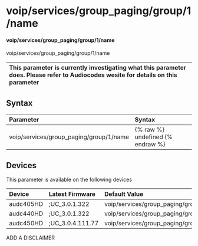 ﻿---
description: voip/services/group_paging/group/1/name
search: false
---

# voip/services/group_paging/group/1/name

#### voip/services/group_paging/group/1/name

voip/services/group_paging/group/1/name


| This parameter is currently investigating what this parameter does. Please refer to Audiocodes wesite for details on this parameter | 
| :--- |

## Syntax
| Parameter | Syntax |
| :--- | :--- |
|voip/services/group_paging/group/1/name | {% raw %} undefined {% endraw %}|

## Devices
This parameter is available on the following devices

| Device | Latest Firmware | Default Value |
|:---|:---|:---|
| audc405HD | ;UC_3.0.1.322 | voip/services/group_paging/group/1/name= 
| audc440HD | ;UC_3.0.1.322 | voip/services/group_paging/group/1/name= 
| audc450HD | ;UC_3.0.4.111.77 | voip/services/group_paging/group/1/name= 

ADD A DISCLAIMER
